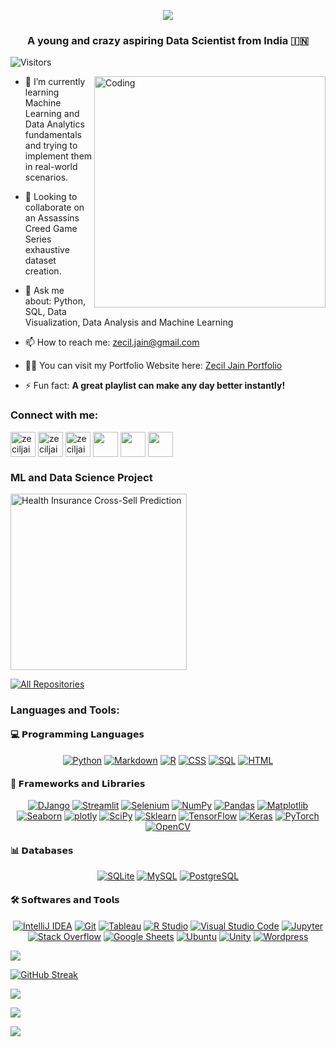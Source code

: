 <p align="center">
  <img src="https://readme-typing-svg.demolab.com/?lines=Yahallo%F0%9F%91%8B;I'm+Zecil&font=Fira%20Code&center=true&width=390&height=95&size=60&duration=4000&pause=1000">
</p>
<h3 align="center">A young and crazy aspiring Data Scientist from India 🇮🇳</h3>


![Visitors](https://api.visitorbadge.io/api/visitors?path=https%3A%2F%2Fgithub.com%2Fzeciljain8197&label=Views&labelColor=%230e0a8a&countColor=%23d9e3f0&style=plastic&labelStyle=none)

<img align="right" alt="Coding" width="370" src="https://miro.medium.com/max/720/1*IRGHmiGsa16stedQvIaZfw.gif">

- 🌱 I’m currently learning Machine Learning and Data Analytics fundamentals and trying to implement them in real-world scenarios.

- 👯 Looking to collaborate on an Assassins Creed Game Series exhaustive dataset creation. 

- 💬 Ask me about: Python, SQL, Data Visualization, Data Analysis and Machine Learning 

- 📫 How to reach me: zecil.jain@gmail.com

- 👨‍💻 You can visit my Portfolio Website here: [Zecil Jain Portfolio](https://portfolio8197.herokuapp.com/)

- ⚡ Fun fact: **A great playlist can make any day better instantly!**

<h3 align="left">Connect with me:</h3>
<p align="left">
<a href="https://twitter.com/ZecilJ8197" target="blank"><img align="center" src="https://cdn.jsdelivr.net/npm/simple-icons@3.0.1/icons/twitter.svg" alt="zeciljain8197" height="40" width="40" /></a>
<a href="https://www.linkedin.com/in/zecil-jain/" target="blank"><img align="center" src="https://cdn.jsdelivr.net/npm/simple-icons@3.0.1/icons/linkedin.svg" alt="zeciljain8197" height="40" width="40" /></a>
<a href="https://www.kaggle.com/zeciljain" target="blank"><img align="center" src="https://cdn.jsdelivr.net/npm/simple-icons@3.0.1/icons/kaggle.svg" alt="zeciljain8197" height="40" width="40" /></a>
<a href="https://www.facebook.com/zecil.jain.07"  target="blank"><img align="center" src="https://cdn.jsdelivr.net/npm/simple-icons@3.0.1/icons/facebook.svg" width="40" height="40"></a>
<a href="https://www.instagram.com/zeciljain7/" target="blank"><img align="center" src="https://cdn.jsdelivr.net/npm/simple-icons@3.0.1/icons/instagram.svg" width="40" height="40"></a>
<a href="https://beacons.ai/zecilj" target="blank"><img align="center" src="https://cdn.beacons.ai/user_content/AHnOl9MMnuMm1Z7JLxNaIU5g9qU2/profile_beacons.png?t=1636242247083" width="40" height="40"></a>
</p>

<h3 align="left">ML and Data Science Project</h3>
 <a href="https://github.com/zeciljain8197/Data-Science-Projects/tree/main/Health%20Insurance%20Cross-Sell%20Prediction"><img width="282" src="https://denvercoder1-github-readme-stats.vercel.app/api/pin?username=zeciljain8197&repo=Data-Science-Projects&theme=react&bg_color=1F222E&title_color=F85D7F&icon_color=F8D866&hide_border=true&show_icons=false" alt="Health Insurance Cross-Sell Prediction"></a>

<p align="left">
  <a href="https://github.com/m3redithw?tab=repositories&sort=stargazers"><img alt="All Repositories" title="All Repositories" src="https://custom-icon-badges.herokuapp.com/badge/-All%20Repos-2962FF?style=for-the-badge&logoColor=white&logo=repo"/></a>
</p>

<h3 align="left">Languages and Tools:</h3>

#### 💻 𝗣𝗿𝗼𝗴𝗿𝗮𝗺𝗺𝗶𝗻𝗴 𝗟𝗮𝗻𝗴𝘂𝗮𝗴𝗲𝘀
<p align="center">
  <a href="#"><img alt="Python" src="https://img.shields.io/badge/Python-00498D.svg?logo=python&logoColor=white"></a>
  <a href="#"><img alt="Markdown" src="https://img.shields.io/badge/Markdown-000000.svg?logo=markdown&logoColor=white"></a>
  <a href="#"><img alt="R" src="https://custom-icon-badges.herokuapp.com/badge/R-00172D.svg?logo=R&logoColor=white"></a>
  <a href="#"><img alt="CSS" src="https://custom-icon-badges.herokuapp.com/badge/CSS-00264D.svg?logo=CSS3&logoColor=white"></a>
  <a href="#"><img alt="SQL" src="https://custom-icon-badges.herokuapp.com/badge/SQL-02386E.svg?logo=database&logoColor=white"></a>
  <a href="#"><img alt="HTML" src="https://custom-icon-badges.herokuapp.com/badge/HTML-0052A2.svg?logo=HTML&logoColor=white"></a>
</p>

#### 🧰 𝗙𝗿𝗮𝗺𝗲𝘄𝗼𝗿𝗸𝘀 𝗮𝗻𝗱 𝗟𝗶𝗯𝗿𝗮𝗿𝗶𝗲𝘀
<p align="center">
  <a href="#"><img alt="DJango" src="https://img.shields.io/badge/DJango-000B18.svg?logo=DJango&logoColor=white"></a>
  <a href="#"><img alt="Streamlit" src="https://img.shields.io/badge/Streamlit-112933.svg?logo=Streamlit&logoColor=white"></a>
  <a href="#"><img alt="Selenium" src="https://img.shields.io/badge/Selenium-193E4C.svg?logo=Selenium&logoColor=white"></a>
  <a href="#"><img alt="NumPy" src="https://img.shields.io/badge/Numpy-225366.svg?logo=numpy&logoColor=white"></a>
  <a href="#"><img alt="Pandas" src="https://img.shields.io/badge/Pandas-2A677F.svg?logo=pandas&logoColor=white"></a>
  <a href="#"><img alt="Matplotlib" src="https://img.shields.io/badge/Matplotlib-337C99.svg?logo=matplotlib-python&logoColor=white"></a>
  <a href="#"><img alt="Seaborn" src="https://img.shields.io/badge/seaborn-3B91B2.svg?logo=Seaborn&logoColor=white"></a>
  <a href="#"><img alt="plotly" src="https://img.shields.io/badge/plotly-44A6CC.svg?logo=plotly&logoColor=white"></a>
  <a href="#"><img alt="SciPy" src="https://img.shields.io/badge/SciPy-4CBBE5.svg?logo=scipy&logoColor=white"></a>
  <a href="#"><img alt="Sklearn" src="https://img.shields.io/badge/sklearn-55d0ff.svg?logo=scikitlearn&logoColor=white"></a>
  <a href="#"><img alt="TensorFlow" src="https://img.shields.io/badge/TensorFlow-AAE7FF.svg?logo=TensorFlow&logoColor=white"></a>
  <a href="#"><img alt="Keras" src="https://img.shields.io/badge/Keras-DDF5FF.svg?logo=Keras&logoColor=white"></a>
  <a href="#"><img alt="PyTorch" src="https://img.shields.io/badge/PyTorch-DDF5FF.svg?logo=PyTorch&logoColor=black"></a>
  <a href="#"><img alt="OpenCV" src="https://img.shields.io/badge/OpenCV-4A8B99.svg?logo=OpenCV&logoColor=white"></a>
</p>

#### 📊 𝗗𝗮𝘁𝗮𝗯𝗮𝘀𝗲𝘀
<p align="center">
  <a href="#"><img alt="SQLite" src ="https://img.shields.io/badge/SQLite-99E2FF.svg?logo=sqlite&logoColor=white"></a>
  <a href="#"><img alt="MySQL" src="https://img.shields.io/badge/MySQL-EEFAFF.svg?logo=mysql&logoColor=white"></a>
  <a href="#"><img alt="PostgreSQL" src="https://img.shields.io/badge/PostgreSQL-DDF5FF.svg?logo=PostgreSQL&logoColor=black"></a>
</p>

#### 🛠️ 𝗦𝗼𝗳𝘁𝘄𝗮𝗿𝗲𝘀 𝗮𝗻𝗱 𝗧𝗼𝗼𝗹𝘀
<p align="center">
  <a href="#"><img alt="IntelliJ IDEA" src="https://img.shields.io/badge/-IntelliJ%20IDEA-0C1719?logo=intellij-idea&logoColor=white"></a>
  <a href="#"><img alt="Git" src="https://img.shields.io/badge/Git-182E33.svg?logo=git&logoColor=white"></a>
  <a href="#"><img alt="Tableau" src="https://img.shields.io/badge/Tableau-25454C.svg?logo=tableau&logoColor=white"></a>
  <a href="#"><img alt="R Studio" src="https://img.shields.io/badge/R Studio-315C66.svg?logo=RStudio&logoColor=white"></a>
  <a href="#"><img alt="Visual Studio Code" src="https://img.shields.io/badge/Visual%20Studio%20Code-3D747F.svg?logo=visual-studio-code&logoColor=white"></a>
  <a href="#"><img alt="Jupyter" src="https://img.shields.io/badge/Jupyter-4A8B99.svg?logo=Jupyter&logoColor=white"></a>
  <a href="#"><img alt="Stack Overflow" src="https://img.shields.io/badge/-Stack%20Overflow-63B9CC?logo=stack-overflow&logoColor=white"></a>
  <a href="#"><img alt="Google Sheets" src="https://img.shields.io/badge/Google%20Sheets-89EAFF.svg?logo=google%20sheets&logoColor=white"></a>
  <a href="#"><img alt="Ubuntu" src="https://img.shields.io/badge/Ubuntu-4A8B99.svg?logo=Ubuntu&logoColor=white"></a>
  <a href="#"><img alt="Unity" src="https://img.shields.io/badge/Unity-4A8B99.svg?logo=Unity&logoColor=white"></a>
  <a href="#"><img alt="Wordpress" src="https://img.shields.io/badge/Wordpress-4A8B99.svg?logo=Wordpress&logoColor=white"></a>
</p>

![](https://github-readme-stats.vercel.app/api?username=zeciljain8197&show_icons=true&theme=transparent&hide_border=true)

[![GitHub Streak](https://streak-stats.demolab.com/?user=zeciljain8197&theme=tokyonight_duo&hide_border=true)](https://git.io/streak-stats)

![](https://github-readme-stats.vercel.app/api/top-langs/?username=zeciljain8197&hide_border=true&theme=transparent&layout=compact&langs_count=8)

![](https://github-profile-trophy.vercel.app/?username=zeciljain8197&column=-1&theme=radical&no-bg=true&no-frame=true)
 
<img  src="https://raw.githubusercontent.com/Trilokia/Trilokia/379277808c61ef204768a61bbc5d25bc7798ccf1/bottom_header.svg" />
